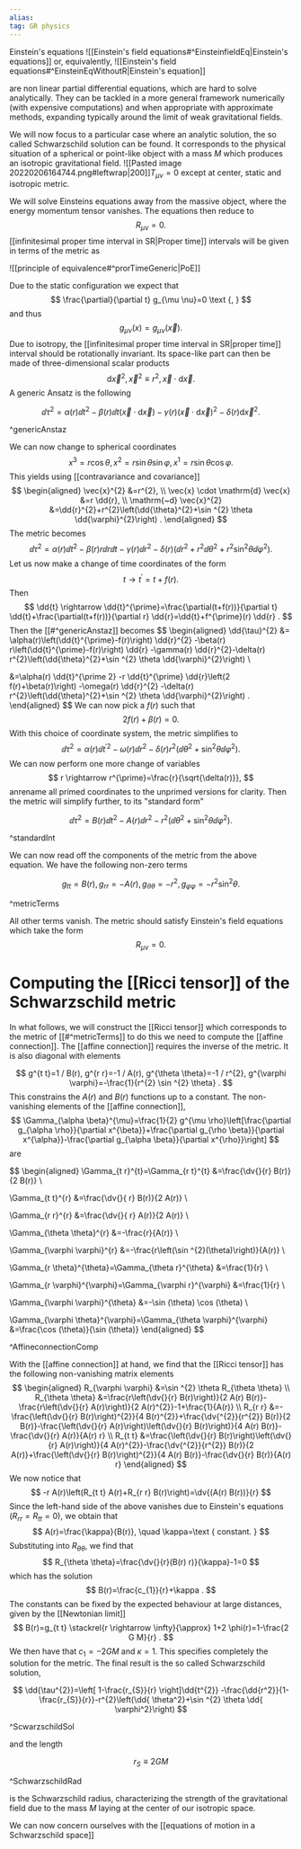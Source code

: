 ```yaml
---
alias:
tag: GR physics
---
```


Einstein's equations
![[Einstein's field equations#^EinsteinfieldEq|Einstein's equations]]
or, equivalently,
![[Einstein's field equations#^EinsteinEqWithoutR|Einstein's equation]]

are non linear partial differential equations, which are hard to solve analytically. They can be tackled in a more general framework numerically (with expensive computations) and when appropriate with approximate methods, expanding typically around the limit of weak gravitational fields.

We will now focus to a particular case where an analytic solution, the so called Schwarzschild solution can be found. It corresponds to the physical situation of a spherical or point-like object with a mass $M$ which produces an isotropic gravitational field.
![[Pasted image 20220206164744.png#leftwrap|200]]$T_{\mu \nu}=0$ except at center,
static and isotropic metric.


We will solve Einsteins equations away from the massive object, where the energy momentum tensor vanishes. The equations then reduce to
$$
R_{\mu \nu}=0 .
$$
[[infinitesimal proper time interval in SR|Proper time]] intervals will be given in terms of the metric as

![[principle of equivalence#^prorTimeGeneric|PoE]]

Due to the static configuration we expect that
$$
\frac{\partial}{\partial t} g_{\mu \nu}=0 \text {, }
$$
and thus
$$
g_{\mu \nu}(x)=g_{\mu \nu}(\vec{x}) .
$$
Due to isotropy, the [[infinitesimal proper time interval in SR|proper time]] interval should be rotationally invariant. Its space-like part can then be made of three-dimensional scalar products
$$
\mathrm{d} \vec{x}^{2}, \vec{x}^{2} \equiv r^{2}, \vec{x} \cdot \mathrm{d} \vec{x} .
$$
A generic Ansatz is the following

$$
\dd{\tau}^{2}=\alpha(r) \dd{t}^{2}-\beta(r) \dd{t}(\vec{x} \cdot \mathrm{d} \vec{x})-\gamma(r)(\vec{x} \cdot \mathrm{d} \vec{x})^{2}-\delta(r) \mathrm{d} \vec{x}^{2} .
$$

^genericAnstaz

We can now change to spherical coordinates
$$
x^{3}=r \cos \theta, x^{2}=r \sin \theta \sin \varphi, x^{1}=r \sin \theta \cos \varphi \text {. }
$$
This yields using [[contravariance and covariance]]
$$
\begin{aligned}
\vec{x}^{2} &=r^{2}, \\
\vec{x} \cdot \mathrm{d} \vec{x} &=r \dd{r}, \\
\mathrm{~d} \vec{x}^{2} &=\dd{r}^{2}+r^{2}\left(\dd{\theta}^{2}+\sin ^{2} \theta \dd{\varphi}^{2}\right) .
\end{aligned}
$$
The metric becomes
$$
\dd{\tau}^{2}=\alpha(r) \dd{t}^{2}-\beta(r) r \dd{r} \dd{t}-\gamma(r) \dd{r}^{2}-\delta(r)\left(\dd{r}^{2}+r^{2} \dd{\theta}^{2}+r^{2} \sin ^{2} \theta \dd{\varphi}^{2}\right) .
$$
Let us now make a change of time coordinates of the form
$$
t \rightarrow t^{\prime}=t+f(r) .
$$
Then
$$
\dd{t} \rightarrow \dd{t}^{\prime}=\frac{\partial(t+f(r))}{\partial t} \dd{t}+\frac{\partial(t+f(r))}{\partial r} \dd{r}=\dd{t}+f^{\prime}(r) \dd{r} .
$$
Then the [[#^genericAnstaz]] becomes
$$
\begin{aligned}
\dd{\tau}^{2} &=
\alpha(r)\left(\dd{t}^{\prime}-f(r)\right) \dd{r}^{2}
-\beta(r) r\left(\dd{t}^{\prime}-f(r)\right) \dd{r}
-\gamma(r) \dd{r}^{2}-\delta(r) r^{2}\left(\dd{\theta}^{2}+\sin ^{2} \theta \dd{\varphi}^{2}\right) \\

&=\alpha(r) \dd{t}^{\prime 2}
-r \dd{t}^{\prime} \dd{r}\left(2 f(r)+\beta(r)\right)
-\omega(r) \dd{r}^{2}
-\delta(r) r^{2}\left(\dd{\theta}^{2}+\sin ^{2} \theta \dd{\varphi}^{2}\right) .
\end{aligned}
$$
We can now pick a $f(r)$ such that
$$
2 f(r)+\beta(r)=0 .
$$
With this choice of coordinate system, the metric simplifies to
$$
\dd{\tau}^{2}=\alpha(r) \dd{t}^{\prime 2}-\omega(r) \dd{r}^{2}-\delta(r) r^{2}\left(\dd{\theta}^{2}+\sin ^{2} \theta \dd{\varphi}^{2}\right) .
$$
We can now perform one more change of variables
$$
r \rightarrow r^{\prime}=\frac{r}{\sqrt{\delta(r)}},
$$
anrename all primed coordinates to the unprimed versions for clarity. Then the metric will simplify further, to its "standard form"

$$
\dd{\tau}^{2}=B(r) \dd{t}^{2}-A(r) \dd{r}^{2}-r^{2}\left(\dd{\theta}^{2}+\sin ^{2} \theta \dd{\varphi}^{2}\right) .
$$

^standardInt

We can now read off the components of the metric from the above equation. We have the following non-zero terms

$$
g_{t t}=B(r), g_{r r}=-A(r), g_{\theta \theta}=-r^{2}, g_{\varphi \varphi}=-r^{2} \sin ^{2} \theta .
$$

^metricTerms

All other terms vanish. The metric should satisfy Einstein's field equations which take the form
$$
R_{\mu \nu}=0 .
$$

# Computing the [[Ricci tensor]] of the Schwarzschild metric
In what follows, we will construct the [[Ricci tensor]] which corresponds to the metric of [[#^metricTerms]] to do this we need to compute the [[affine connection]]. The [[affine connection]] requires the inverse of the metric. It is also diagonal with elements

$$
g^{t t}=1 / B(r), g^{r r}=-1 / A(r), g^{\theta \theta}=-1 / r^{2}, g^{\varphi \varphi}=-\frac{1}{r^{2} \sin ^{2} \theta} .
$$
This constrains the $A(r)$ and $B(r)$ functions up to a constant. The non-vanishing elements of the [[affine connection]],
$$
\Gamma_{\alpha \beta}^{\mu}=\frac{1}{2} g^{\mu \rho}\left[\frac{\partial g_{\alpha \rho}}{\partial x^{\beta}}+\frac{\partial g_{\rho \beta}}{\partial x^{\alpha}}-\frac{\partial g_{\alpha \beta}}{\partial x^{\rho}}\right]
$$
are

$$
\begin{aligned}
\Gamma_{t r}^{t}=\Gamma_{r t}^{t} &=\frac{\dv{}{r} B(r)}{2 B(r)} \\

\Gamma_{t t}^{r} &=\frac{\dv{}{ r} B(r)}{2 A(r)} \\

\Gamma_{r r}^{r} &=\frac{\dv{}{ r} A(r)}{2 A(r)} \\

\Gamma_{\theta \theta}^{r} &=-\frac{r}{A(r)} \\

\Gamma_{\varphi \varphi}^{r} &=-\frac{r\left(\sin ^{2}(\theta)\right)}{A(r)} \\

\Gamma_{r \theta}^{\theta}=\Gamma_{\theta r}^{\theta} &=\frac{1}{r} \\

\Gamma_{r \varphi}^{\varphi}=\Gamma_{\varphi r}^{\varphi} &=\frac{1}{r} \\

\Gamma_{\varphi \varphi}^{\theta} &=-\sin (\theta) \cos (\theta) \\

\Gamma_{\varphi \theta}^{\varphi}=\Gamma_{\theta \varphi}^{\varphi} &=\frac{\cos (\theta)}{\sin (\theta)}
\end{aligned}
$$

^AffineconnectionComp

With the [[affine connection]] at hand, we find that the [[Ricci tensor]] has the following non-vanishing matrix elements
$$
\begin{aligned}
R_{\varphi \varphi} &=\sin ^{2} \theta R_{\theta \theta} \\
R_{\theta \theta} &=\frac{r\left(\dv{}{r} B(r)\right)}{2 A(r) B(r)}-\frac{r\left(\dv{}{r} A(r)\right)}{2 A(r)^{2}}-1+\frac{1}{A(r)} \\
R_{r r} &=-\frac{\left(\dv{}{r} B(r)\right)^{2}}{4 B(r)^{2}}+\frac{\dv{^{2}}{r^{2}} B(r)}{2 B(r)}-\frac{\left(\dv{}{r} A(r)\right)\left(\dv{}{r} B(r)\right)}{4 A(r) B(r)}-\frac{\dv{}{r} A(r)}{A(r) r} \\
R_{t t} &=\frac{\left(\dv{}{r} B(r)\right)\left(\dv{}{r} A(r)\right)}{4 A(r)^{2}}-\frac{\dv{^{2}}{r^{2}} B(r)}{2 A(r)}+\frac{\left(\dv{}{r} B(r)\right)^{2}}{4 A(r) B(r)}-\frac{\dv{}{r} B(r)}{A(r) r}
\end{aligned}
$$
 We now notice that
$$
-r A(r)\left(R_{t t} A(r)+R_{r r} B(r)\right)=\dv{(A(r) B(r))}{r}
$$
Since the left-hand side of the above vanishes due to Einstein's equations $\left(R_{r r}=R_{t t}=0\right)$, we obtain that
$$
A(r)=\frac{\kappa}{B(r)}, \quad \kappa=\text { constant. }
$$
Substituting into $R_{\theta \theta}$, we find that
$$
R_{\theta \theta}=\frac{\dv{}{r}(B(r) r)}{\kappa}-1=0
$$
which has the solution
$$
B(r)=\frac{c_{1}}{r}+\kappa .
$$
The constants can be fixed by the expected behaviour at large distances, given by the [[Newtonian limit]]
$$
B(r)=g_{t t} \stackrel{r \rightarrow \infty}{\approx} 1+2 \phi(r)=1-\frac{2 G M}{r} .
$$
We then have that $c_{1}=-2 G M$ and $\kappa=1$. This specifies completely the solution for the metric. The final result is the so called Schwarzschild solution,

$$
\dd{\tau^{2}}=\left[
    1-\frac{r_{S}}{r}
    \right]\dd{t^{2}}
-\frac{\dd{r^2}}{1-\frac{r_{S}}{r}}-r^{2}\left(\dd{ \theta^2}+\sin ^{2} \theta \dd{ \varphi^2}\right)
$$

^ScwarzschildSol

and the length

$$
r_{S} \equiv 2 G M
$$

^SchwarzschildRad

is the Schwarzschild radius, characterizing the strength of the gravitational field due to the mass $M$ laying at the center of our isotropic space.

We can now concern ourselves with the [[equations of motion in a Schwarzschild space]]